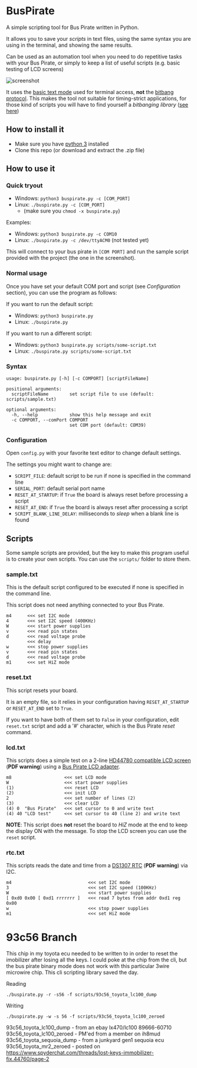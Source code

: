 # BusPirate

A simple scripting tool for Bus Pirate written in Python.

It allows you to save your *scripts* in text files, using the same syntax you are using in the terminal, and showing the same results.

Can be used as an automation tool when you need to do repetitive tasks with your Bus Pirate, or simply to keep a list of useful scripts (e.g. basic testing of LCD screens)

![screenshot](doc/img/screenshot.png)

It uses the [basic text mode](http://dangerousprototypes.com/docs/Bus_Pirate_menu_options_guide) used for terminal access, **not** the [bitbang protocol](http://dangerousprototypes.com/docs/Bitbang). This makes the tool not suitable for timing-strict applications, for those kind of scripts you will have to find yourself a *bitbanging library* ([see here](http://dangerousprototypes.com/docs/Bus_Pirate_Scripting_in_Python))

## How to install it

* Make sure you have [python 3](https://www.python.org/downloads/) installed
* Clone this repo (or download and extract the .zip file)

## How to use it

### Quick tryout

* Windows: `python3 buspirate.py -c [COM_PORT]`
* Linux: `./buspirate.py -c [COM_PORT]`
	* (make sure you `chmod -x buspirate.py`)

Examples:

* Windows: `python3 buspirate.py -c COM10`
* Linux: `./buspirate.py -c /dev/ttyACM0` (not tested yet)

This will connect to your bus pirate in `[COM PORT]` and run the sample script provided with the project (the one in the screenshot).

### Normal usage

Once you have set your default COM port and script (see *Configuration* section), you can use the program as follows:

If you want to run the default script:

* Windows: `python3 buspirate.py`
* Linux: `./buspirate.py`

If you want to run a different script:

* Windows: `python3 buspirate.py scripts/some-script.txt`
* Linux: `./buspirate.py scripts/some-script.txt`

### Syntax

```
usage: buspirate.py [-h] [-c COMPORT] [scriptFileName]

positional arguments:
  scriptFileName        set script file to use (default: scripts/sample.txt)

optional arguments:
  -h, --help            show this help message and exit
  -c COMPORT, --comPort COMPORT
                        set COM port (default: COM39)
```

### Configuration

Open `config.py` with your favorite text editor to change default settings.

The settings you might want to change are:

* `SCRIPT_FILE`: default script to be run if none is specified in the command line
* `SERIAL_PORT`: default serial port name
* `RESET_AT_STARTUP`: if `True` the board is always reset before processing a script
* `RESET_AT_END`: if `True` the board is always reset after processing a script
* `SCRIPT_BLANK_LINE_DELAY`: milliseconds to *sleep* when a blank line is found

## Scripts

Some sample scripts are provided, but the key to make this program useful is to create your own scripts. You can use the `scripts/` folder to store them.

### sample.txt

This is the default script configured to be executed if none is specified in the command line.

This script does not need anything connected to your Bus Pirate.

```
m4      <<< set I2C mode
4       <<< set I2C speed (400KHz)
W       <<< start power supplies
v       <<< read pin states
d       <<< read voltage probe
        <<< delay
w       <<< stop power supplies
v       <<< read pin states
d       <<< read voltage probe
m1      <<< set HiZ mode
```

### reset.txt

This script resets your board.

It is an empty file, so it relies in your configuration having `RESET_AT_STARTUP` or `RESET_AT_END` set to `True`.

If you want to have both of them set to `False` in your configuration, edit `reset.txt` script and add a '#' character, which is the Bus Pirate *reset* command.

### lcd.txt

This scripts does a simple test on a 2-line [HD44780 compatible LCD screen](https://www.sparkfun.com/datasheets/LCD/HD44780.pdf) (**PDF warning**) using a [Bus Pirate LCD adapter](http://dangerousprototypes.com/docs/Bus_Pirate_v3_LCD_adapter).

```
m8                    <<< set LCD mode
W                     <<< start power supplies
(1)                   <<< reset LCD
(2)                   <<< init LCD
2                     <<< set number of lines (2)
(3)                   <<< clear LCD
(4) 0  "Bus Pirate"   <<< set cursor to 0 and write text
(4) 40 "LCD test"     <<< set cursor to 40 (line 2) and write text
```

**NOTE**: This script does **not** reset the board to *HiZ* mode at the end to keep the display ON with the message. To stop the LCD screen you can use the `reset` script.

### rtc.txt

This scripts reads the date and time from a [DS1307 RTC](https://datasheets.maximintegrated.com/en/ds/DS1307.pdf) (**PDF warning**) via I2C.

```
m4                             <<< set I2C mode
3                              <<< set I2C speed (100KHz)
W                              <<< start power supplies
[ 0xd0 0x00 [ 0xd1 rrrrrrr ]   <<< read 7 bytes from addr 0xd1 reg 0x00
w                              <<< stop power supplies
m1                             <<< set HiZ mode
```


# 93c56 Branch
This chip in my toyota ecu needed to be written to in order to reset the imobilizer after losing all the keys.
I could poke at the chip from the cli, but the bus pirate binary mode does not work with this particular 3wire microwire chip.
This cli scripting library saved the day.

Reading
```
./buspirate.py -r -s56 -f scripts/93c56_toyota_lc100_dump
```

Writing
```
./buspirate.py -w -s 56 -f scripts/93c56_toyota_lc100_zeroed

```
93c56_toyota_lc100_dump - from an ebay lx470/lc100 89666-60710
93c56_toyota_lc100_zeroed - PM'ed from a member on ih8mud
93c56_toyota_sequoia_dump - from a junkyard gen1 sequoia ecu
93c56_toyota_mr2_zeroed - posted on https://www.spyderchat.com/threads/lost-keys-immobilizer-fix.44760/page-2
